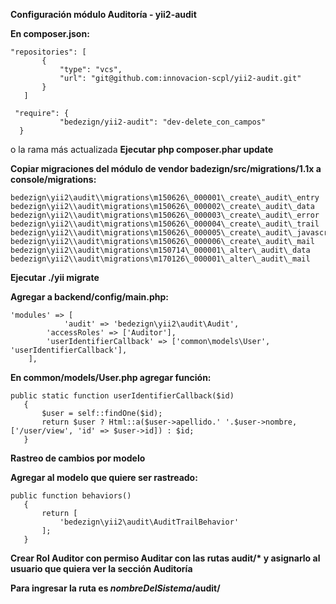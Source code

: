 **Configuración módulo Auditoría \- yii2-audit**

**En composer.json:**  
	
 	"repositories": [  
	       {  
	           "type": "vcs",  
	           "url": "git@github.com:innovacion-scpl/yii2-audit.git"  
	       }  
	   ]
	
	 "require": {  
	           "bedezign/yii2-audit": "dev-delete_con_campos"  
	  }  
o la rama más actualizada
**Ejecutar php composer.phar update**

**Copiar migraciones del módulo de vendor badezign/src/migrations/1.1x a console/migrations:**

	bedezign\yii2\audit\\migrations\m150626\_000001\_create\_audit\_entry  
	bedezign\yii2\\audit\migrations\m150626\_000002\_create\_audit\_data  
	bedezign\yii2\\audit\migrations\m150626\_000003\_create\_audit\_error  
	bedezign\yii2\\audit\migrations\m150626\_000004\_create\_audit\_trail  
	bedezign\yii2\\audit\migrations\m150626\_000005\_create\_audit\_javascript  
	bedezign\yii2\\audit\migrations\m150626\_000006\_create\_audit\_mail  
	bedezign\yii2\\audit\migrations\m150714\_000001\_alter\_audit\_data  
	bedezign\yii2\\audit\migrations\m170126\_000001\_alter\_audit\_mail

**Ejecutar ./yii migrate**

**Agregar a backend/config/main.php:**

    'modules' => [  
            	'audit' => 'bedezign\yii2\audit\Audit',  
     		'accessRoles' => ['Auditor'],  
    		'userIdentifierCallback' => ['common\models\User', 'userIdentifierCallback'],  
    	],

**En common/models/User.php agregar función:**

	public static function userIdentifierCallback($id)  
	   {  
	       $user = self::findOne($id);  
	       return $user ? Html::a($user->apellido.' '.$user->nombre, ['/user/view', 'id' => $user->id]) : $id;  
	   }

**Rastreo de cambios por modelo**

**Agregar al modelo que quiere ser rastreado:**

	public function behaviors()  
	   {  
	       return [  
	           'bedezign\yii2\audit\AuditTrailBehavior'  
	       ];  
	   }

**Crear Rol Auditor con permiso Auditar con las rutas audit/\* y asignarlo al usuario que quiera ver la sección Auditoría**

**Para ingresar la ruta es *nombreDelSistema*/audit/**


